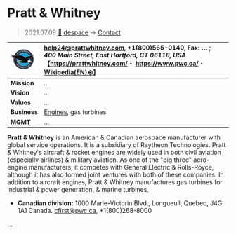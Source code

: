 # Pratt & Whitney
> 2021.07.09 [🚀](../../index/index.md) [despace](../index.md) → [Contact](../contact.md)

|[![](../f/contact/p/pratt_n_whitney_logo1_thumb.webp)](../f/contact/p/pratt_n_whitney_logo1.webp)|<help24@prattwhitney.com>, +1(800)565-0140, Fax: … ;<br> *400 Main Street, East Hartford, CT 06118, USA*<br> 【<https://prattwhitney.com/>・ <https://www.pwc.ca/>・ [Wikipedia(EN) ⎆](https://en.wikipedia.org/wiki/Pratt_%26_Whitney)】|
|:--|:--|
|**Mission**|…|
|**Vision**|…|
|**Values**|…|
|**Business**|[Engines](../ps.md), gas turbines|
|**[MGMT](../mgmt.md)**|…|

**Pratt & Whitney** is an American & Canadian aerospace manufacturer with global service operations. It is a subsidiary of Raytheon Technologies. Pratt & Whitney's aircraft & rocket engines are widely used in both civil aviation (especially airlines) & military aviation. As one of the "big three" aero-engine manufacturers, it competes with General Electric & Rolls-Royce, although it has also formed joint ventures with both of these companies. In addition to aircraft engines, Pratt & Whitney manufactures gas turbines for industrial & power generation, & marine turbines.

   - **Canadian division:** 1000 Marie-Victorin Blvd., Longueuil, Quebec, J4G 1A1 Canada. <cfirst@pwc.ca>, +1(800)268-8000

<p style="page-break-after:always"> </p>

…
